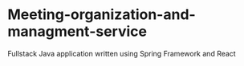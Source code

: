 # Meeting-organization-and-managment-service
Fullstack Java application written using Spring Framework and React
